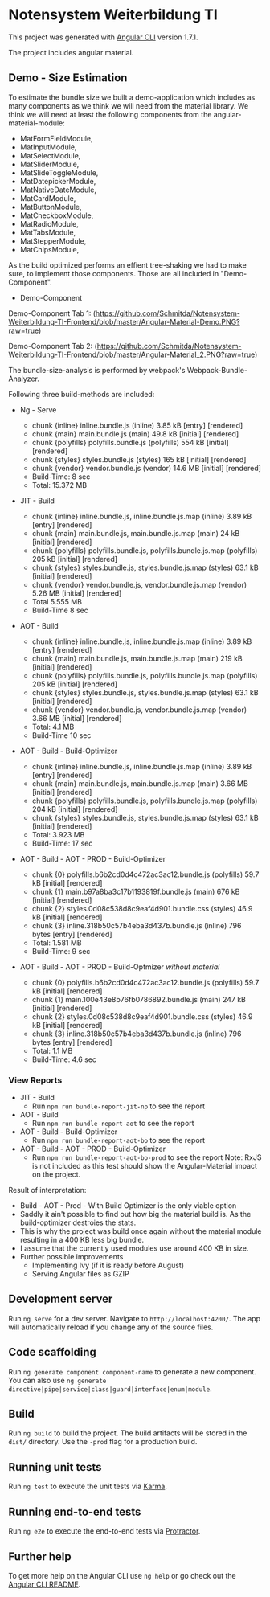 # Notensystem Weiterbildung TI

This project was generated with [Angular CLI](https://github.com/angular/angular-cli) version 1.7.1.

The project includes angular material. 

## Demo - Size Estimation
To estimate the bundle size we built a demo-application which includes as many components as we think we will need from the material library. 
We think we will need at least the following components from the angular-material-module: 

* MatFormFieldModule,
* MatInputModule,
* MatSelectModule,
* MatSliderModule,
* MatSlideToggleModule,
* MatDatepickerModule,
* MatNativeDateModule,
* MatCardModule,
* MatButtonModule,
* MatCheckboxModule,
* MatRadioModule,
* MatTabsModule,
* MatStepperModule,
* MatChipsModule,

As the build optimized performs an effient tree-shaking we had to make sure, to implement those components. 
Those are all included in "Demo-Component".

* Demo-Component

Demo-Component Tab 1: 
(https://github.com/Schmitda/Notensystem-Weiterbildung-TI-Frontend/blob/master/Angular-Material-Demo.PNG?raw=true)

Demo-Component Tab 2: 
(https://github.com/Schmitda/Notensystem-Weiterbildung-TI-Frontend/blob/master/Angular-Material_2.PNG?raw=true)

The bundle-size-analysis is performed by webpack's Webpack-Bundle-Analyzer. 

Following three build-methods are included: 

* Ng - Serve 
  * chunk {inline} inline.bundle.js (inline) 3.85 kB [entry] [rendered]
  * chunk {main} main.bundle.js (main) 49.8 kB [initial] [rendered]
  * chunk {polyfills} polyfills.bundle.js (polyfills) 554 kB [initial] [rendered]
  * chunk {styles} styles.bundle.js (styles) 165 kB [initial] [rendered]
  * chunk {vendor} vendor.bundle.js (vendor) 14.6 MB [initial] [rendered]
  * Build-Time: 8 sec
  * Total: 15.372 MB
* JIT - Build
  * chunk {inline} inline.bundle.js, inline.bundle.js.map (inline) 3.89 kB [entry] [rendered]
  * chunk {main} main.bundle.js, main.bundle.js.map (main) 24 kB [initial] [rendered]
  * chunk {polyfills} polyfills.bundle.js, polyfills.bundle.js.map (polyfills) 205 kB [initial] [rendered]
  * chunk {styles} styles.bundle.js, styles.bundle.js.map (styles) 63.1 kB [initial] [rendered]
  * chunk {vendor} vendor.bundle.js, vendor.bundle.js.map (vendor) 5.26 MB [initial] [rendered]
  * Total 5.555 MB
  * Build-Time 8 sec
* AOT - Build
  * chunk {inline} inline.bundle.js, inline.bundle.js.map (inline) 3.89 kB [entry] [rendered]
  * chunk {main} main.bundle.js, main.bundle.js.map (main) 219 kB [initial] [rendered]
  * chunk {polyfills} polyfills.bundle.js, polyfills.bundle.js.map (polyfills) 205 kB [initial] [rendered]
  * chunk {styles} styles.bundle.js, styles.bundle.js.map (styles) 63.1 kB [initial] [rendered]
  * chunk {vendor} vendor.bundle.js, vendor.bundle.js.map (vendor) 3.66 MB [initial] [rendered]
  * Total: 4.1 MB
  * Build-Time 10 sec
* AOT - Build - Build-Optimizer
  * chunk {inline} inline.bundle.js, inline.bundle.js.map (inline) 3.89 kB [entry] [rendered]
  * chunk {main} main.bundle.js, main.bundle.js.map (main) 3.66 MB [initial] [rendered]
  * chunk {polyfills} polyfills.bundle.js, polyfills.bundle.js.map (polyfills) 204 kB [initial] [rendered]
  * chunk {styles} styles.bundle.js, styles.bundle.js.map (styles) 63.1 kB [initial] [rendered]
  * Total: 3.923 MB
  * Build-Time: 17 sec
* AOT - Build - AOT - PROD - Build-Optimizer
  * chunk {0} polyfills.b6b2cd0d4c472ac3ac12.bundle.js (polyfills) 59.7 kB [initial] [rendered]
  * chunk {1} main.b97a8ba3c17b1193819f.bundle.js (main) 676 kB [initial] [rendered]
  * chunk {2} styles.0d08c538d8c9eaf4d901.bundle.css (styles) 46.9 kB [initial] [rendered]
  * chunk {3} inline.318b50c57b4eba3d437b.bundle.js (inline) 796 bytes [entry] [rendered]
  * Total: 1.581 MB
  * Build-Time: 9 sec 

* AOT - Build - AOT - PROD - Build-Optmizer *without material*
  * chunk {0} polyfills.b6b2cd0d4c472ac3ac12.bundle.js (polyfills) 59.7 kB [initial] [rendered]
  * chunk {1} main.100e43e8b76fb0786892.bundle.js (main) 247 kB [initial] [rendered]
  * chunk {2} styles.0d08c538d8c9eaf4d901.bundle.css (styles) 46.9 kB [initial] [rendered]
  * chunk {3} inline.318b50c57b4eba3d437b.bundle.js (inline) 796 bytes [entry] [rendered]
  * Total: 1.1 MB
  * Build-Time: 4.6 sec


### View Reports
* JIT - Build
  * Run `npm run bundle-report-jit-np` to see the report 
* AOT - Build
  * Run `npm run bundle-report-aot` to see the report
* AOT - Build - Build-Optimizer
  * Run `npm run bundle-report-aot-bo` to see the report
* AOT - Build - AOT - PROD - Build-Optimizer
  * Run `npm run bundle-report-aot-bo-prod` to see the report
Note: RxJS is not included as this test should show the Angular-Material impact on the project.

Result of interpretation: 
* Build - AOT - Prod - With Build Optimizer is the only viable option
* Saddly it ain't possible to find out how big the material build is. As the build-optimizer destroies the stats. 
* This is why the project was build once again without the material module resulting in a 400 KB less big bundle. 
* I assume that the currently used modules use around 400 KB in size. 
* Further possible improvements 
  * Implementing Ivy (if it is ready before August)
  * Serving Angular files as GZIP 
  
 

## Development server

Run `ng serve` for a dev server. Navigate to `http://localhost:4200/`. The app will automatically reload if you change any of the source files.

## Code scaffolding

Run `ng generate component component-name` to generate a new component. You can also use `ng generate directive|pipe|service|class|guard|interface|enum|module`.

## Build

Run `ng build` to build the project. The build artifacts will be stored in the `dist/` directory. Use the `-prod` flag for a production build.

## Running unit tests

Run `ng test` to execute the unit tests via [Karma](https://karma-runner.github.io).

## Running end-to-end tests

Run `ng e2e` to execute the end-to-end tests via [Protractor](http://www.protractortest.org/).

## Further help

To get more help on the Angular CLI use `ng help` or go check out the [Angular CLI README](https://github.com/angular/angular-cli/blob/master/README.md).
